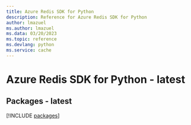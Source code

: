 ```yaml
---
title: Azure Redis SDK for Python
description: Reference for Azure Redis SDK for Python
author: lmazuel
ms.author: lmazuel
ms.data: 03/20/2023
ms.topic: reference
ms.devlang: python
ms.service: cache
---
```

# Azure Redis SDK for Python - latest
## Packages - latest
[!INCLUDE [packages](redis-index.md)]